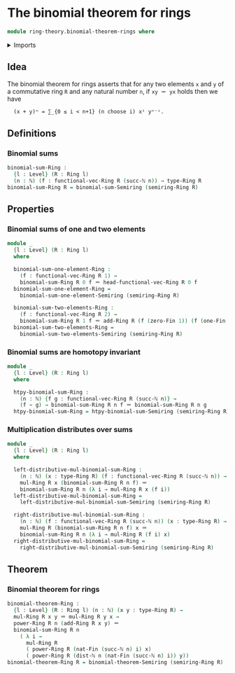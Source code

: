 # The binomial theorem for rings

```agda
module ring-theory.binomial-theorem-rings where
```

<details><summary>Imports</summary>
```agda
open import foundation.coproduct-types
open import foundation.dependent-pair-types
open import foundation.equational-reasoning
open import foundation.functions
open import foundation.homotopies
open import foundation.identity-types
open import foundation.unit-type
open import foundation.universe-levels
open import elementary-number-theory.binomial-coefficients
open import elementary-number-theory.distance-natural-numbers
open import elementary-number-theory.natural-numbers
open import linear-algebra.vectors-on-rings
open import ring-theory.binomial-theorem-semirings
open import ring-theory.powers-of-elements-rings
open import ring-theory.rings
open import ring-theory.sums-rings
open import univalent-combinatorics.standard-finite-types
```
</details>

## Idea

The binomial theorem for rings asserts that for any two elements `x` and `y` of a commutative ring `R` and any natural number `n`, if `xy ＝ yx` holds then we have

```md
  (x + y)ⁿ = ∑_{0 ≤ i < n+1} (n choose i) xⁱ yⁿ⁻ⁱ.
```

## Definitions

### Binomial sums

```agda
binomial-sum-Ring :
  {l : Level} (R : Ring l)
  (n : ℕ) (f : functional-vec-Ring R (succ-ℕ n)) → type-Ring R
binomial-sum-Ring R = binomial-sum-Semiring (semiring-Ring R)
```

## Properties

### Binomial sums of one and two elements

```agda
module _
  {l : Level} (R : Ring l)
  where

  binomial-sum-one-element-Ring :
    (f : functional-vec-Ring R 1) →
    binomial-sum-Ring R 0 f ＝ head-functional-vec-Ring R 0 f
  binomial-sum-one-element-Ring =
    binomial-sum-one-element-Semiring (semiring-Ring R)

  binomial-sum-two-elements-Ring :
    (f : functional-vec-Ring R 2) →
    binomial-sum-Ring R 1 f ＝ add-Ring R (f (zero-Fin 1)) (f (one-Fin 1))
  binomial-sum-two-elements-Ring =
    binomial-sum-two-elements-Semiring (semiring-Ring R)
```

### Binomial sums are homotopy invariant

```agda
module _
  {l : Level} (R : Ring l)
  where

  htpy-binomial-sum-Ring :
    (n : ℕ) {f g : functional-vec-Ring R (succ-ℕ n)} →
    (f ~ g) → binomial-sum-Ring R n f ＝ binomial-sum-Ring R n g
  htpy-binomial-sum-Ring = htpy-binomial-sum-Semiring (semiring-Ring R)
```

### Multiplication distributes over sums

```agda
module _
  {l : Level} (R : Ring l)
  where

  left-distributive-mul-binomial-sum-Ring :
    (n : ℕ) (x : type-Ring R) (f : functional-vec-Ring R (succ-ℕ n)) →
    mul-Ring R x (binomial-sum-Ring R n f) ＝
    binomial-sum-Ring R n (λ i → mul-Ring R x (f i))
  left-distributive-mul-binomial-sum-Ring =
    left-distributive-mul-binomial-sum-Semiring (semiring-Ring R)

  right-distributive-mul-binomial-sum-Ring :
    (n : ℕ) (f : functional-vec-Ring R (succ-ℕ n)) (x : type-Ring R) →
    mul-Ring R (binomial-sum-Ring R n f) x ＝
    binomial-sum-Ring R n (λ i → mul-Ring R (f i) x)
  right-distributive-mul-binomial-sum-Ring =
    right-distributive-mul-binomial-sum-Semiring (semiring-Ring R)
```

## Theorem

### Binomial theorem for rings

```agda
binomial-theorem-Ring :
  {l : Level} (R : Ring l) (n : ℕ) (x y : type-Ring R) →
  mul-Ring R x y ＝ mul-Ring R y x →
  power-Ring R n (add-Ring R x y) ＝
  binomial-sum-Ring R n
    ( λ i →
      mul-Ring R
      ( power-Ring R (nat-Fin (succ-ℕ n) i) x)
      ( power-Ring R (dist-ℕ n (nat-Fin (succ-ℕ n) i)) y))
binomial-theorem-Ring R = binomial-theorem-Semiring (semiring-Ring R)
```
